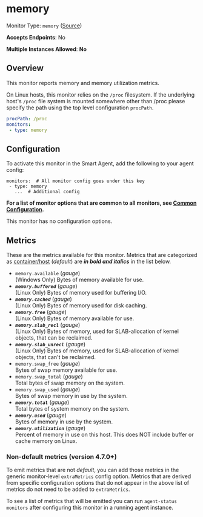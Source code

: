 <!--- GENERATED BY gomplate from scripts/docs/templates/monitor-page.md.tmpl --->

# memory

Monitor Type: `memory` ([Source](https://github.com/signalfx/signalfx-agent/tree/main/pkg/monitors/memory))

**Accepts Endpoints**: No

**Multiple Instances Allowed**: **No**

## Overview

This monitor reports memory and memory utilization metrics.

On Linux hosts, this monitor relies on the `/proc` filesystem.
If the underlying host's `/proc` file system is mounted somewhere other than
/proc please specify the path using the top level configuration `procPath`.

```yaml
procPath: /proc
monitors:
 - type: memory
```


## Configuration

To activate this monitor in the Smart Agent, add the following to your
agent config:

```
monitors:  # All monitor config goes under this key
 - type: memory
   ...  # Additional config
```

**For a list of monitor options that are common to all monitors, see [Common
Configuration](../monitor-config.md#common-configuration).**


This monitor has no configuration options.
## Metrics

These are the metrics available for this monitor.
Metrics that are categorized as
[container/host](https://docs.signalfx.com/en/latest/admin-guide/usage.html#about-custom-bundled-and-high-resolution-metrics)
(*default*) are ***in bold and italics*** in the list below.


 - `memory.available` (*gauge*)<br>    (Windows Only) Bytes of memory available for use.
 - ***`memory.buffered`*** (*gauge*)<br>    (Linux Only) Bytes of memory used for buffering I/O.
 - ***`memory.cached`*** (*gauge*)<br>    (Linux Only) Bytes of memory used for disk caching.
 - ***`memory.free`*** (*gauge*)<br>    (Linux Only) Bytes of memory available for use.
 - ***`memory.slab_recl`*** (*gauge*)<br>    (Linux Only) Bytes of memory, used for SLAB-allocation of kernel objects, that can be reclaimed.
 - ***`memory.slab_unrecl`*** (*gauge*)<br>    (Linux Only) Bytes of memory, used for SLAB-allocation of kernel objects, that can't be reclaimed.
 - `memory.swap_free` (*gauge*)<br>    Bytes of swap memory available for use.
 - `memory.swap_total` (*gauge*)<br>    Total bytes of swap memory on the system.
 - `memory.swap_used` (*gauge*)<br>    Bytes of swap memory in use by the system.
 - ***`memory.total`*** (*gauge*)<br>    Total bytes of system memory on the system.
 - ***`memory.used`*** (*gauge*)<br>    Bytes of memory in use by the system.
 - ***`memory.utilization`*** (*gauge*)<br>    Percent of memory in use on this host.  This does NOT include buffer or cache memory on Linux.

### Non-default metrics (version 4.7.0+)

To emit metrics that are not _default_, you can add those metrics in the
generic monitor-level `extraMetrics` config option.  Metrics that are derived
from specific configuration options that do not appear in the above list of
metrics do not need to be added to `extraMetrics`.

To see a list of metrics that will be emitted you can run `agent-status
monitors` after configuring this monitor in a running agent instance.



